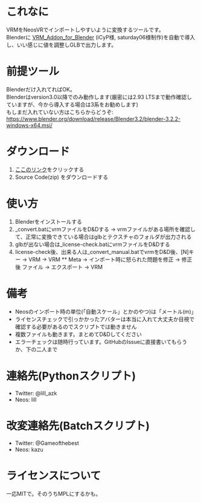 # これなに
VRMをNeosVRでインポートしやすいように変換するツールです。  
Blenderに [VRM_Addon_for_Blender](https://vrm-addon-for-blender.info/) (iCyP様, saturday06様制作)を自動で導入し、いい感じに値を調整しGLBで出力します。


# 前提ツール
Blenderだけ入れてればOK。  
Blenderはversion3.0以降でのみ動作します(厳密には2.93 LTSまで動作確認していますが、今から導入する場合は3系をお勧めします)  
もしまだ入れていない方はこちらからどうぞ: https://www.blender.org/download/release/Blender3.2/blender-3.2.2-windows-x64.msi/

# ダウンロード
1. [ここのリンク](https://github.com/kazu0617/vrmtoglb_autoconvert/releases/latest)をクリックする
2. Source Code(zip) をダウンロードする

# 使い方
1. Blenderをインストールする
2. _convert.batにvrmファイルをD&Dする -> vrmファイルがある場所を確認して、正常に変換できている場合はglbとテクスチャのフォルダが出力される
3. glbが出ない場合は_license-check.batにvrmファイルをD&Dする
4. license-check後、出来る人は_convert_manual.batでvrmをD&D後、[N]キー -> VRM -> VRM ** Meta -> インポート時に怒られた問題を修正 -> 修正後 ファイル -> エクスポート -> VRM


# 備考
- Neosのインポート時の単位(「自動スケール」とかのやつ)は「メートル(m)」
- ライセンスチェックで引っかかったアバターは本当に入れて大丈夫か目視で確認する必要があるのでスクリプトでは動きません
- 複数ファイルも動きます。まとめてD&Dしてください
- エラーチェックは随時行っています。GitHubのIssueに直接書いてもらうか、下の二人まで

# 連絡先(Pythonスクリプト)
- Twitter: @lill_azk  
- Neos: lill

# 改変連絡先(Batchスクリプト)
- Twitter: @Gameofthebest
- Neos: kazu

# ライセンスについて
一応MITで。そのうちMPLにするかも。
